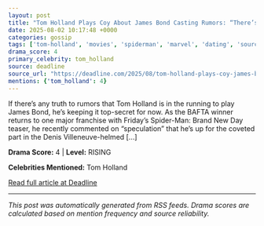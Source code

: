 ```yaml
---
layout: post
title: "Tom Holland Plays Coy About James Bond Casting Rumors: “There’s Speculation”"
date: 2025-08-02 10:17:48 +0000
categories: gossip
tags: ['tom-holland', 'movies', 'spiderman', 'marvel', 'dating', 'source-deadline', 'drama-rising']
drama_score: 4
primary_celebrity: tom_holland
source: deadline
source_url: "https://deadline.com/2025/08/tom-holland-plays-coy-james-bond-casting-rumors-1236477122/"
mentions: {'tom_holland': 4}
---
```


If there&#8217;s any truth to rumors that Tom Holland is in the running to play James Bond, he&#8217;s keeping it top-secret for now. As the BAFTA winner returns to one major franchise with Friday&#8217;s Spider-Man: Brand New Day teaser, he recently commented on &#8220;speculation&#8221; that he&#8217;s up for the coveted part in the Denis Villeneuve-helmed [&#8230;]

**Drama Score:** 4 | **Level:** RISING

**Celebrities Mentioned:** Tom Holland

[Read full article at Deadline](https://deadline.com/2025/08/tom-holland-plays-coy-james-bond-casting-rumors-1236477122/)

---
*This post was automatically generated from RSS feeds. Drama scores are calculated based on mention frequency and source reliability.*
